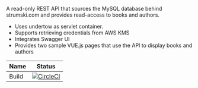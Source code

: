A read-only REST API that sources the MySQL database behind strumski.com and provides read-access to books and authors.

- Uses undertow as servlet container.
- Supports retrieving credentials from AWS KMS
- Integrates Swagger UI
- Provides two sample VUE.js pages that use the API to display books and authors


                    

Name     | Status |
-------- | ------ |
Build    | [![CircleCI](https://circleci.com/gh/ipgur/library-api.svg?style=svg)](https://circleci.com/gh/ipgur/library-api) |